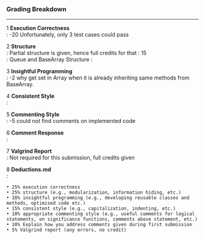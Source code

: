 ### Grading Breakdown
***

1 **Execution Correctness**  
    : -20 Unfortunately, only 3 test cases could pass  
 
2 **Structure**  
    : Partial structure is given, hence full credits for that : 15  
    : Queue and BaseArray Structure :   

3 **Insightful Programming**  
    : -2 why get set in Array when it is already inheriting same methods from BaseArray. 

4 **Consistent Style**  
    :    

5 **Commenting Style**   
    : -5 could not find comments on implemented code  

6 **Comment Response**   
    :   

7 **Valgrind Report**  
    : Not required for this submission, full credits given  

8 **Deductions.md**  
    :   
  
>   
  
  
~~~
• 25% execution correctness
• 25% structure (e.g., modularization, information hiding, etc.)
• 10% insightful programming (e.g., developing reusable classes and methods, optimised code etc.)
• 15% consistent style (e.g., capitalization, indenting, etc.)
• 10% appropriate commenting style (e.g., useful comments for logical statements, on significance functions, comments above statement, etc.)
• 10% Explain how you address comments given during first submission
• 5% Valgrind report (any errors, no credit)
~~~